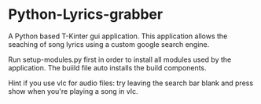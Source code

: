 # Python-Lyrics-grabber
A Python based T-Kinter gui application. This application allows the seaching of song lyrics using a custom google search engine.

Run setup-modules.py first in order to install all modules used by the application. The buiild file auto installs the build components.

Hint if you use vlc for audio files: try leaving the search bar blank and press show when you're playing a song in vlc.
